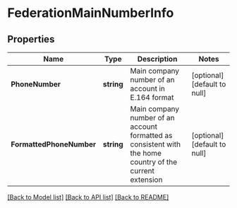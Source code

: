 # FederationMainNumberInfo

## Properties
Name | Type | Description | Notes
------------ | ------------- | ------------- | -------------
**PhoneNumber** | **string** | Main company number of an account in E.164 format | [optional] [default to null]
**FormattedPhoneNumber** | **string** | Main company number of an account formatted as consistent with the home country of the current extension | [optional] [default to null]

[[Back to Model list]](../README.md#documentation-for-models) [[Back to API list]](../README.md#documentation-for-api-endpoints) [[Back to README]](../README.md)


